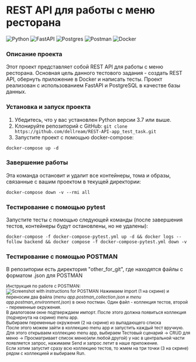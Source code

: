 # REST API для работы с меню ресторана
![Python](https://img.shields.io/badge/python-3670A0?style=for-the-badge&logo=python&logoColor=ffdd54)
![FastAPI](https://img.shields.io/badge/FastAPI-005571?style=for-the-badge&logo=fastapi)
![Postgres](https://img.shields.io/badge/postgres-%23316192.svg?style=for-the-badge&logo=postgresql&logoColor=white)
![Postman](https://img.shields.io/badge/Postman-FF6C37?style=for-the-badge&logo=postman&logoColor=white)
![Docker](https://img.shields.io/badge/docker-%230db7ed.svg?style=for-the-badge&logo=docker&logoColor=white)

### Описание проекта

Этот проект представляет собой REST API для работы с меню ресторана.
Основная цель данного тестового задания - создать REST API, обернуть приложение в Docker и написать тесты.
Проект реализован с использованием FastAPI и PostgreSQL в качестве базы данных.

### Установка и запуск проекта

1. Убедитесь, что у вас установлен Python версии 3.7 или выше.
2. Клонируйте репозиторий с GitHub: `git clone https://github.com/dellream/REST-API-app_test_task.git`
3. Запустите проект с помощью docker-compose:
```
docker-compose up -d
```

### Завершение работы
Эта команда остановит и удалит все контейнеры, тома и образы, связанные с вашим проектом в текущей директории:
```
docker-compose down -v --rmi all
```

### Тестирование с помощью pytest

Запустите тесты с помощью следующей команды (после завершения тестов, контейнеры будут остановлены, но не удалены):
```
docker-compose -f docker-compose-pytest.yml up -d && docker logs --follow backend && docker compose -f docker-compose-pytest.yml down -v
```

### Тестирование с помощью POSTMAN

В репозитории есть директория "other_for_git", где находятся файлы с форматом .json для POSTMAN

<sub>Инструкция по работе с POSTMAN:<br>
![Screenshot with instructions for POSTMAN](https://zenclass-files-hot-01.storage.yandexcloud.net/0873bcaa-7dd7-47c5-a5e7-332f1a61a56f.png)
Нажимаем import (1 на скрине) и переносим два файла (*menu app.postman_collection.json* и *menu app.postman_environment.json*) в окно постман. Один файл - коллекция тестов, второй - переменные окружения.<br>
В диалоговом окне подтверждаем импорт. После этого должна появиться коллекция (подчернута на скрине) menu app.<br>
Выбираем переменные окружения (2 на скрине) из выпадающего списка<br>
После этого можем зайти в коллекцию menu app и запустить каждый тест вручную. Для этого открываем коллекцию menu app, выбираем Тестовый сценарий -> CRUD для меню -> Просматривает список меню(или любой другой) у нас в центральной части появляется запрос, нажимаем Send и запрос летит в наше приложение.<br>
Если хотим запустит сразу всю коллекцию тестов, то жмем на три точки (3 на скрине) рядом с коллекцией и выбираем Run.</sub>
